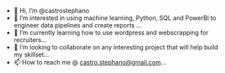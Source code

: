 - 👋 Hi, I’m @castrostephano
- 👀 I’m interested in using machine learning, Python, SQL and PowerBI to engineer data pipelines and create reports ...
- 🌱 I’m currently learning how to use wordpress and webscrapping for recruiters...
- 💞️ I’m looking to collaborate on any interesting project that will help build my skillset...
- 📫 How to reach me @ castro.stephano@gmail.com...

<!---
castrostephano/castrostephano is a ✨ special ✨ repository because its `README.md` (this file) appears on your GitHub profile.
You can click the Preview link to take a look at your changes.
--->
